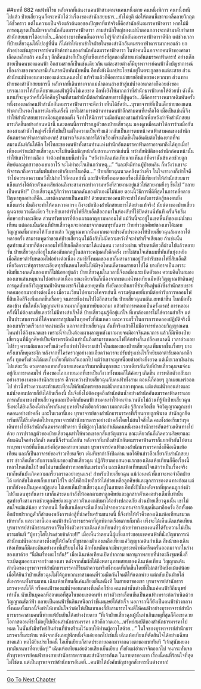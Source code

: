 ##บทที่ 882 คนฟ้าพิโรธ
หลังจากที่เล่นงานคนฟ้าสามคนจนคนหนึ่งตาย คนหนึ่งพิการ คนหนึ่งหนีไปแล้ว ป๋ายเสี่ยวฉุนก็ตระหนักได้ว่าเรื่องของสำนักสยบธาร...ยังไม่ยุติ ต่อให้ตอนนี้เขาจะคลี่คลายวิกฤตได้ชั่วคราว แต่ในความเป็นจริงแล้วต้นตอของปัญหาที่แท้จริงก็คือสำนักอันตมรรคาฟ้าดารา
หากไม่มีการอนุญาตเป็นนัยจากสำนักอันตมรรคาฟ้าดารา สามสำนักใหญ่ของแม่น้ำตอนกลางจะกล้ามาดับทำลายสำนักสยบธารได้อย่างไร...อีกอย่างบางทีคนอื่นอาจจะไม่รู้จักสำนักอันตมรรคาฟ้าดาราดีนัก แต่ช่วงเวลาที่ป๋ายเสี่ยวฉุนได้ไปอยู่ที่นั่น ก็ได้ทำให้เขาเข้าใจฝ่ายในของสำนักอันตมรรคาฟ้าดารามากพอแล้ว
ยกตัวอย่างเช่นบุรพาจารย์คนฟ้าห้าท่านของสำนักอันตมรรคาฟ้าดารา ในห้าคนนี้นอกจากคนฟ้าของศาลาเลือดเหล็กแล้ว คนอื่นๆ อีกสี่คนต่างก็เป็นผู้ที่แข็งแกร่งที่สุดของสี่สายแห่งอันตมรรคาฟ้าดารา!
อย่างเด็กชายเป็นคนของแดนฟ้า อีกสามสายก็เป็นเช่นเดียวกัน แต่ละสายต่างก็มีบุรพาจารย์คนฟ้านั่งบัญชาการณ์ เบื้องล่างของพวกเขามีเส้นสายนับพันนับหมื่น อีกทั้งยังมีผลประโยชน์อยู่ในตระกูลของแต่ละสาย ส่วนสำนักแม่น้ำตอนกลางของแต่ละแดนลงไป แท้จริงแล้วก็คือการแผ่ขยายอิทธิพลของพวกเขา
ส่วนทางฝ่ายของสำนักสยบธารนี้ หลังจากที่เดินทางจากแม่น้ำตอนล่างเข้าสู่แม่น้ำตอนกลางก็คอยส่งของบรรณาการให้กับเด็กชายแดนฟ้าผู้นั้นไม่เคยขาด อีกทั้งยังให้มากกว่าที่สำนักธารฟ้าเคยให้ด้วยซ้ำ
ดังนั้นแทนที่จะพูดว่าครั้งนี้คือศึกจู่โจมที่สามสำนักมีต่อสำนักสยบธารก็สู้พูดว่า...นี่คือการวางหมากเดิมพันครั้งหนึ่งของเหล่าคนฟ้าสำนักอันตมรรคาฟ้าดาราจะดีกว่า เห็นได้ชัดว่า...บุรพาจารย์ที่เป็นเด็กชายของแดนฟ้าตกเป็นรองในการเดิมพันครั้งนี้ เขาไม่สามารถต้านทานคนฟ้าอีกสามคนที่เหลือได้
เมื่อเป็นเช่นนี้จึงทำให้สำนักสยบธารเหมือนถูกทอดทิ้ง จึงทำให้มีการร่วมมือกันของสามสำนักเพื่อหวังกำจัดสำนักสยบธารเกิดขึ้นอย่างก่อนหน้านี้
และตอนนี้การปรากฏตัวของป๋ายเสี่ยวฉุน มองดูเหมือนทำให้การร่วมมือกันของสามสำนักใหญ่ครั้งนี้พังป่นปี้ แต่ในความเป็นจริงแล้วกลับเป็นการตบหน้าคนฟ้าสามคนของสำนักอันตมรรคาฟ้าดาราต่างหาก!
สามารถจินตนาการได้ว่าเรื่องที่จะเกิดขึ้นในอันดับต่อไปคงยากที่จะสมานฉันท์กันได้อีก ไฟโทสะของคนฟ้าทั้งสามท่านแห่งสำนักอันตมรรคาฟ้าดาราอาจมาถึงได้ทุกเมื่อ!
เพียงแต่ว่าแม้ป๋ายเสี่ยวฉุนจะไม่ยินดีเผชิญหน้ากับสถานการณ์เช่นนี้ ทว่าภัยพิบัติของสำนักก่อนหน้านั้นทำให้เขาไร้ทางเลือก จำต้องทำแบบนี้เท่านั้น
“หวังว่าเฉินเห้อเทียนจะเห็นแก่ที่ครานั้นข้าเคยช่วยลูกศิษย์และลูกสาวของเขาเอาไว้ จะไม่ทำอะไรเกินกว่าเหตุ...”
“และยังมีท่านปู่ป๋ายหลิน ก็หวังว่าเขาจะพิจารณาถึงความสัมพันธ์ของข้ากับเขาในอดีต...” ป๋ายเสี่ยวฉุนนวดคลึงหว่างคิ้ว ในใจเขาเองก็เข้าใจดีว่าไม่ควรเอาความหวังไปฝากไว้ที่คนเหล่านี้ และปัจจัยทั้งหมดของเรื่องนี้ก็มีเพียงทำให้สำนักสยบธารแข็งแกร่งได้ด้วยตัวเองเสียก่อนถึงจะสามารถทำความหวังที่สวยงามอยู่แล้วให้สวยงามยิ่งๆ ขึ้นไป
“กลายเป็นคนฟ้า!” ป๋ายเสี่ยวฉุนรู้สึกว่าความกดดันของตัวเองมีไม่น้อย ตอนนี้วิธีการที่ดีที่สุดในการคลี่คลายปัญหาทุกอย่างก็คือ...เขาต้องกลายเป็นคนฟ้า!
ด้วยตบะของคนฟ้าจะทำให้พลังการต่อสู้ของตนยิ่งแข็งแกร่ง นั่นถึงจะทำให้คนหวาดเกรง ถึงจะปกป้องสำนักสยบธารได้อย่างแท้จริง!
นัยน์ตาของป๋ายเสี่ยวฉุนฉายแววเด็ดเดี่ยว รีบหยิบเอาตำรับไฟยี่สิบเอ็ดสีออกมาในห้องลับที่ใช้ปิดด่านนี่ทันที ครั้นจึงเริ่มศึกษาอย่างละเอียด ส่วนทรัพยากรที่ต้องเผาผลาญยามหลอมไฟ แม้วันนี้จะอยู่ในเขตพื้นที่ของแม่น้ำทงเทียน แต่ตอนนั้นก่อนที่ป๋ายเสี่ยวฉุนจะออกมาจากแดนทุรกันดาร ป๋ายฮ่าวลูกศิษย์ของเขาได้มอบวิญญาณที่มากพอให้กับเขาแล้ว
วิญญาณพวกนั้นมากพอจะประคับประคองให้ป๋ายเสี่ยวฉุนล้มเหลวได้หลายครั้ง สามารถพูดว่าขอแค่ป๋ายเสี่ยวฉุนไม่ถึงกับไม่มีความหวังที่จะทำสำเร็จเสียเลย ถ้าเช่นนั้นสุดท้ายแล้วเขาก็ต้องหลอมไฟยี่สิบเอ็ดสีออกมาได้แน่นอน
เวลาล่วงผ่าน พริบตาเดียวก็ผ่านไปแล้วหลายวัน ป๋ายเสี่ยวฉุนที่อยู่ในห้องลับตกอยู่ในสภาวะคลุ้มคลั่งอีกครั้ง เขาไม่สนใจเส้นผมที่พันกันยุ่งเหยิง เมื่อศึกษาตำรับหลอมไฟอย่างต่อเนื่อง สมาธิทั้งหมดของเขาก็ผสานรวมอยู่กับตำรับของไฟยี่สิบเอ็ดสี เพื่อวิเคราะห์ทุกรายละเอียดทุกขั้นตอนโดยไม่ให้มีจุดไหนเล็ดรอดสายตาไปได้
บางทีอาจเป็นเพราะเดิมทีแรงกดดันของเขาก็ไม่น้อยอยู่แล้ว ป๋ายเสี่ยวฉุนในเวลานี้จึงเหมือนระเบิดตัวเอง ความคิดในสมองของเขาแล่นหมุนวนไปอย่างต่อเนื่อง ขณะเดียวกันก็เนื่องจากเขตแม่น้ำทงเทียนมีพลังวิญญาณฟ้าดินอยู่ การดูดซับพลังวิญญาณฟ้าดินของเขาจึงไม่เคยหยุดพัก ทั้งยังคอยกินยาที่ช่วยฟื้นฟูพลังซึ่งสำนักสยบธารหลอมออกมาอย่างต่อเนื่อง
เมื่อวนเวียนไปตามวงโคจรเช่นนี้ ความคุ้นเคยที่เขามีต่อตำรับการหลอมไฟยี่สิบเอ็ดสีจึงเพิ่มมากขึ้นเรื่อยๆ จนกระทั่งผ่านไปได้อีกสามวัน ป๋ายเสี่ยวฉุนพลันเงยหน้าขึ้น โบกมือทั้งสองข้าง ทันใดนั้นวิญญาณจำนวนมากก็ถูกเขาหยิบออกมา แล้วทำการหลอมเป็นครั้งแรก!
การหลอมครั้งนี้ไม่ต้องสงสัยเลยว่าไม่มีทางสำเร็จได้ ป๋ายเสี่ยวฉุนรู้ดีอยู่แก่ใจ ที่เขาต้องการไม่ใช่ความสำเร็จ แต่เป็นประสบการณ์ที่ได้จากการสรุปผลในทุกครั้งที่ล้มเหลว
และความเร็วในการการทดลองปฏิบัติจริงนี้ของเขาก็รวดเร็วมากจนน่าตะลึง นอกจากป๋ายเสี่ยวฉุน อันที่จริงแล้วก็ไม่มีอาจารย์หลอมวิญญาณคนไหนทำได้ถึงขนาดเขา เพราะนี่จำเป็นต้องเผาผลาญพลังมากมายจนมิอาจจินตนาการ
แล้วก็มีเพียงป๋ายเสี่ยวฉุนที่มีลูกศิษย์เป็นจักรพรรดิหมิงเท่านั้นถึงสามารถหลอมไฟได้อย่างสิ้นเปลืองขนาดนี้
เวลาล่วงเลยไปช้าๆ ความล้มเหลวครั้งแล้วครั้งเล่าทำให้ความเข้าใจในสมองของป๋ายเสี่ยวฉุนเพิ่มมากขึ้นเรื่อยๆ บางครั้งเขาก็หยุดชะงัก หลังจากที่ใคร่ครวญอย่างละเอียดว่าควรจะปรับปรุงเช่นไรก็หยิบเอาตำรับออกมาอีกครั้ง ทุกครั้งล้วนได้ผลเก็บเกี่ยวที่ต่างกันออกไป แม้ว่าเขาจะดูเหนื่อยล้าอย่างยิ่งยวด แต่เมื่อเวลาผันผ่านไปแต่ละวัน ดวงตาของเขากลับฉายแสงคมกริบมากขึ้นทุกขณะ
เวลาเดียวกันกับที่ป๋ายเสี่ยวฉุนจมจ่อมอยู่กับการหลอมไฟ เรื่องของโลกภายนอกที่เขาเป็นกังวลทั้งหมดก็ได้ค่อยๆ เกิดขึ้น การพลิกตัวกลับมาอย่างสวยงามของสำนักสยบธาร ศึกระหว่างป๋ายเสี่ยวฉุนกับคนฟ้าทั้งสาม ตอนนี้ก็ค่อยๆ ถูกเผยแพร่ออกไป ข่าวนี้สร้างความสะท้านสะเทือนให้กับนักพรตของแม่น้ำตอนกลางทุกคน แม้แต่แม่น้ำตอนล่างและแม่น้ำตอนปลายก็ยังได้ยินเรื่องนี้
นั่นจึงยิ่งไม่ต้องพูดถึงสำนักต้นน้ำอย่างสำนักอันตมรรคาฟ้าดาราเลย การกลับมาของป๋ายเสี่ยวฉุนและเปิดศึกกับคนฟ้าสามคนทำให้คนจำนวนนับไม่ถ้วนที่รู้จักป๋ายเสี่ยวฉุนซึ่งพอได้ยินเรื่องนี้ต่างก็พากันหอบหายใจดังเฮือกด้วยความตกตะลึง รู้สึกเหลือเชื่อ จิตวิญญาณถูกเขย่าคลอนอย่างบ้าคลั่ง
และในเวลานี้เอง บุรพาจารย์ของสำนักธารมรรคาที่เรือนกายถูกพิฆาต สำนักถูกยึดทรัพย์ก็ได้รีบติดต่อไปหาบุรพาจารย์สำนักธารดาราอย่างบ้าคลั่งโดยไม่สนใจสิ่งใด คนทั้งสองรีบเร่งรุดเดินทางไปยังสำนักอันตมรรคาฟ้าดารา ซึ่งมีผู้อาวุโสก่อกำเนิดคนหนึ่งของสำนักธารอันตร่วมเดินทางไปด้วย
การปรากฏตัวของป๋ายเสี่ยวฉุนทำให้พวกเขาอกสั่นขวัญแขวน ขณะเดียวกันก็เกิดความริษยาและคับแค้นใจอย่างลึกล้ำ ตอนนี้จึงร่วมมือกัน หลังจากที่มาถึงสำนักอันตมรรคาฟ้าดาราก็แยกตัวกันไปตามหาบุรพาจารย์ที่แข็งแกร่งที่สุดของสายพวกเขา
บุรพาจารย์คนฟ้าของสำนักธารมรรคาซึ่งก็คือเฉินเห้อเทียน และก็เป็นอาจารย์ของจ้าวเทียนเจียว เดิมทีเขากำลังปิดด่าน พอได้ยินข่าวลือเกี่ยวกับสำนักสยบธาร ข่าวลือเกี่ยวกับการกลับมาของป๋ายเสี่ยวฉุน ปฏิกิริยาตอบสนองแรกของเฉินเห้อเทียนก็คือเรื่องนี้เหลวไหลเกินไป!
แต่ไม่นานเมื่อข่าวทยอยกันแพร่มาถึง และเฉินเห้อเทียนแน่ใจแล้วว่าเป็นเรื่องจริง เขาก็พลันบังเกิดความเกรี้ยวกราดอย่างรุนแรง!
สำหรับป๋ายเสี่ยวฉุน แม้ก่อนหน้านี้เขาจะพอจำอีกฝ่ายได้ แต่กลับไม่เคยเก็บเอามาใส่ใจ ต่อให้อีกฝ่ายถือว่าได้ช่วยเหลือลูกศิษย์และลูกสาวของตนทางอ้อม แต่เขาก็ยังคงเป็นบุคคลผู้สูงส่ง ไม่เคยเห็นป๋ายเสี่ยวฉุนอยู่ในสายตา
อีกทั้งปีนั้นหลังจากที่ทุกคนถูกส่งตัวไปยังแดนทุรกันดาร เขาก็แค่ระดมกำลังให้ออกตามหาลูกศิษย์และลูกสาวตัวเองอย่างเต็มที่เท่านั้น สุดท้ายจึงสามารถช่วยลูกศิษย์และลูกสาวตัวเองกลับมาได้อย่างปลอดภัย ส่วนป๋ายเสี่ยวฉุนนั้น เขาไม่สนใจแม้แต่น้อย
ทว่าตอนนี้ ชื่อที่เขาเกือบจะลืมเลือนไปจากความทรงจำกลับผุดขึ้นมาอีกครั้ง อีกทั้งพออีกฝ่ายปรากฏตัวก็สำแดงพลังการต่อสู้ที่น่าครั่นคร้ามขนาดนี้ นี่จึงทำให้หัวคิ้วของเฉินเห้อเทียนขมวดเข้าหากัน
และเวลานี้เอง คนฟ้าสำนักธารมรรคาที่ถูกพิฆาตเรือนกายก็มาถึง เพิ่งจะได้เห็นเฉินเห้อเทียน บุรพาจารย์สำนักธารมรรคาก็รีบโค้งตัวคารวะเฉินเห้อเทียนต่ำๆ ด้วยท่าทางของคนที่ได้รับความไม่เป็นธรรมทันที
“ผู้อาวุโสโปรดช่วยข้าด้วย!!”
เมื่อเห็นว่าตอนนี้ผู้แข็งแกร่งขอบเขตคนฟ้าที่นั่งบัญชาการณ์สำนักแม่น้ำตอนกลางซึ่งอยู่ใต้บังคับบัญชาของตัวเองเหลือเพียงแค่วิญญาณต้นกำเนิด สีหน้าของเฉินเห้อเทียนก็มืดทะมึนอย่างหาที่เปรียบไม่ได้ อีกทั้งเหมือนจะมีพายุกระหน่ำพัดครืนครั่นออกมาจากในร่างของเขาด้วย
“นี่มันเรื่องอะไรกัน!” เมื่อเฉินเห้อเทียนเปิดปากถาม พลานุภาพสยบที่น่าตะลึงขุมหนึ่งก็ระเบิดตูมออกมาจากร่างของเขา
หลังจากสัมผัสได้ถึงพลานุภาพสยบของเฉินเห้อเทียน วิญญาณต้นกำเนิดของบุรพาจารย์สำนักธารมรรคาก็รีบเล่าความจริงทั้งหมดที่เกิดขึ้นโดยที่ไม่กล้าปิดบังแม้แต่น้อย
เมื่อได้ยินว่าป๋ายเสี่ยวฉุนไม่ได้ถูกพวกเขาสามคนที่ร่วมมือกันโจมตีให้แตกพ่าย แต่กลับเป็นฝ่ายไล่สังหารคนทั้งสามแทน เฉินเห้อเทียนก็แค่นเสียงเย็นหนึ่งที
ในสายตาของเขา บุรพาจารย์สำนักธารมรรคาคนนี้ก็ดี หรือคนฟ้าของแม่น้ำตอนกลางที่เหลือก็ช่าง คนเหล่านั้นต่างก็เป็นแค่คนฟ้าวิถีมนุษย์เท่านั้น นับเป็นบุคคลที่อ่อนแอที่สุดในขอบเขตคนฟ้า
ทว่าตัวเขาเลื่อนขั้นเป็นคนฟ้าเพราะก่อกำเนิดด้วยวิญญาณสัตว์ฟ้า กลายเป็นคนฟ้าขั้นดินเหนือกว่าขั้นมนุษย์ได้สำเร็จ นอกจากนี้ก็ยังเป็นคนฟ้าช่วงกลาง ทั้งหมดทั้งมวลนี้จึงทำให้เขามั่นใจว่าต่อให้เป็นเขาเองก็ยังสามารถโจมตีให้คนฟ้าอย่างบุรพาจารย์สำนักธารมรรคาสามคนนี้พ่ายแพ้ยับเยินได้อย่างง่ายดาย
“ที่เจ้าป๋ายเสี่ยวฉุนผู้นั้นทำเกินเหตุที่สุดก็คือเขาฉวยโอกาสตอนที่ข้าไม่อยู่ไปเยือนสำนักธารมรรคา แล้วก็กวาดเอา...ทรัพย์สมบัติของสำนักธารมรรคาไปหมด ในนั้นยังมีทรัพย์สินส่วนที่ข้าเตรียมไว้มอบให้ท่านผู้อาวุโสด้วย...” ในใจของบุรพาจารย์สำนักธารมรรคาสั่นสะท้าน หลังจากลังเลอยู่พักหนึ่งจึงเอ่ยออกไปเช่นนี้
เฉินเห้อเทียนที่ตัดสินใจได้อย่างเฉียบขาดแล้ว พอได้ยินประโยคนี้ ไอเย็นเยียบก็สาดประกายออกมาจากดวงตาของเขาทันที
“เจ้าสุนัขผยอง เขามันรนหาที่ตายชัดๆ!” เฉินเห้อเทียนเอ่ยด้วยเสียงเย็นเยียบ ทั้งยังแผ่อำนาจจิตออกไป จนกระทั่งเจอตัวบุรพาจารย์คนฟ้าของสายสำนักธารดาราและสำนักธารอันต
ในสายตาของเขา เรื่องนี้คนที่ร้อนใจที่สุดไม่ใช่ตน แต่เป็นบุรพาจารย์สำนักธารอันตที่...คนฟ้าใต้บังคับบัญชาถูกสังหารนั่นต่างหาก!

------


[Go To Next Chapter]( ./29.md)